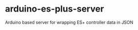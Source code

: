 arduino-es-plus-server
======================

Arduino based server for wrapping ES+ controller data in JSON